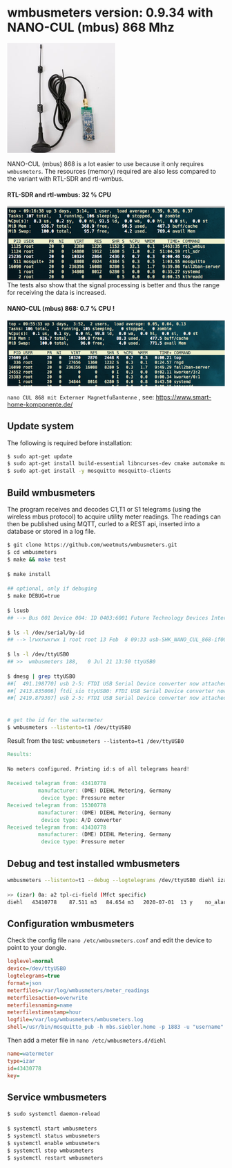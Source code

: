 # wmbusmeters version: 0.9.34 with NANO-CUL (mbus) 868 Mhz

![nano CUL 868 ](nanoCUL868.png)



NANO-CUL (mbus) 868 is a lot easier to use because it only requires `wmbusmeters`. 
The resources (memory) required are also less compared to the variant with RTL-SDR and rtl-wmbus. 
#### RTL-SDR and rtl-wmbus: 32 % CPU
![nano CUL 868 ](top-rtlsdr.png)
<br>
The tests also show that the signal processing is better and thus the range for receiving the data is increased.
#### NANO-CUL (mbus) 868: 0.7 % CPU !
![nano CUL 868 ](top-nanocul.png)

`nano CUL 868 mit Externer Magnetfußantenne` , see: https://www.smart-home-komponente.de/

## Update system

The following is required before installation:

```bash
$ sudo apt-get update
$ sudo apt-get install build-essential libncurses-dev cmake automake make 
$ sudo apt-get install -y mosquitto mosquitto-clients
```

## Build wmbusmeters

The program receives and decodes C1,T1 or S1 telegrams (using the wireless mbus protocol) to acquire utility meter readings. The readings can then be published using MQTT, curled to a REST api, inserted into a database or stored in a log file.

```bash
$ git clone https://github.com/weetmuts/wmbusmeters.git
$ cd wmbusmeters
$ make && make test

$ make install

## optional, only if debuging
$ make DEBUG=true

$ lsusb
## --> Bus 001 Device 004: ID 0403:6001 Future Technology Devices International, Ltd FT232 Serial (UART) IC

$ ls -l /dev/serial/by-id
## --> lrwxrwxrwx 1 root root 13 Feb  8 09:33 usb-SHK_NANO_CUL_868-if00-port0 -> ../../ttyUSB0

$ ls -l /dev/ttyUSB0
## >>  wmbusmeters 188,   0 Jul 21 13:50 ttyUSB0

$ dmesg | grep ttyUSB0
##[  491.198770] usb 2-5: FTDI USB Serial Device converter now attached to ttyUSB0
##[ 2413.835006] ftdi_sio ttyUSB0: FTDI USB Serial Device converter now ##disconnected from ttyUSB0
##[ 2419.879307] usb 2-5: FTDI USB Serial Device converter now attached to ttyUSB0


# get the id for the watermeter
$ wmbusmeters --listento=t1 /dev/ttyUSB0

```

Result from the test:  `wmbusmeters --listento=t1 /dev/ttyUSB0`

```verilog
Results:

No meters configured. Printing id:s of all telegrams heard!

Received telegram from: 43410778
          manufacturer: (DME) DIEHL Metering, Germany
           device type: Pressure meter
Received telegram from: 15300778
          manufacturer: (DME) DIEHL Metering, Germany
           device type: A/D converter
Received telegram from: 43430778
          manufacturer: (DME) DIEHL Metering, Germany
           device type: Pressure meter
```



## Debug and test installed wmbusmeters

```bash
wmbusmeters --listento=t1 --debug --logtelegrams /dev/ttyUSB0 diehl izar 43410778 NOKEY

>> (izar) 0a: a2 tpl-ci-field (Mfct specific)
diehl	43410778	87.511 m3	84.654 m3	2020-07-01	13 y	no_alarm	no_alarm	2020-07-21 14:08.40


```



## Configuration wmbusmeters

Check the config file `nano /etc/wmbusmeters.conf` and edit the device to point to your dongle.

```ini
loglevel=normal
device=/dev/ttyUSB0
logtelegrams=true
format=json
meterfiles=/var/log/wmbusmeters/meter_readings
meterfilesaction=overwrite
meterfilesnaming=name
meterfilestimestamp=hour
logfile=/var/log/wmbusmeters/wmbusmeters.log
shell=/usr/bin/mosquitto_pub -h mbs.siebler.home -p 1883 -u "username" -P "password" -t tele/testsensor/verbrauch -m "$METER_JSON"
```



Then add a meter file in `nano /etc/wmbusmeters.d/diehl`

```ini
name=watermeter
type=izar
id=43430778
key=
```



## Service wmbusmeters

```bash
$ sudo systemctl daemon-reload

$ systemctl start wmbusmeters
$ systemctl status wmbusmeters
$ systemctl enable wmbusmeters
$ systemctl stop wmbusmeters
$ systemctl restart wmbusmeters

```

